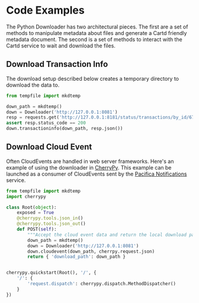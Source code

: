 # Code Examples

The Python Downloader has two architectural pieces. The first are a
set of methods to manipulate metadata about files and generate a
Cartd friendly metadata document. The second is a set of methods to
interact with the Cartd service to wait and download the files.

## Download Transaction Info

The download setup described below creates a temporary directory to
download the data to.

```python
from tempfile import mkdtemp

down_path = mkdtemp()
down = Downloader('http://127.0.0.1:8081')
resp = requests.get('http://127.0.0.1:8181/status/transactions/by_id/67')
assert resp.status_code == 200
down.transactioninfo(down_path, resp.json())
```

## Download Cloud Event

Often CloudEvents are handled in web server frameworks. Here's an
example of using the downloader in [CherryPy](https://cherrypy.org/).
This example can be launched as a consumer of CloudEvents sent by
the [Pacifica Notifications](https://pacifica-notifications.readthedocs.io)
service.

```python
from tempfile import mkdtemp
import cherrypy

class Root(object):
    exposed = True
    @cherrypy.tools.json_in()
    @cherrypy.tools.json_out()
    def POST(self):
        """Accept the cloud event data and return the local download path."""
        down_path = mkdtemp()
        down = Downloader('http://127.0.0.1:8081')
        down.cloudevent(down_path, cherrpy.request.json)
        return { 'download_path': down_path }


cherrypy.quickstart(Root(), '/', {
    '/': {
        'request.dispatch': cherrypy.dispatch.MethodDispatcher()
    }
})
```
